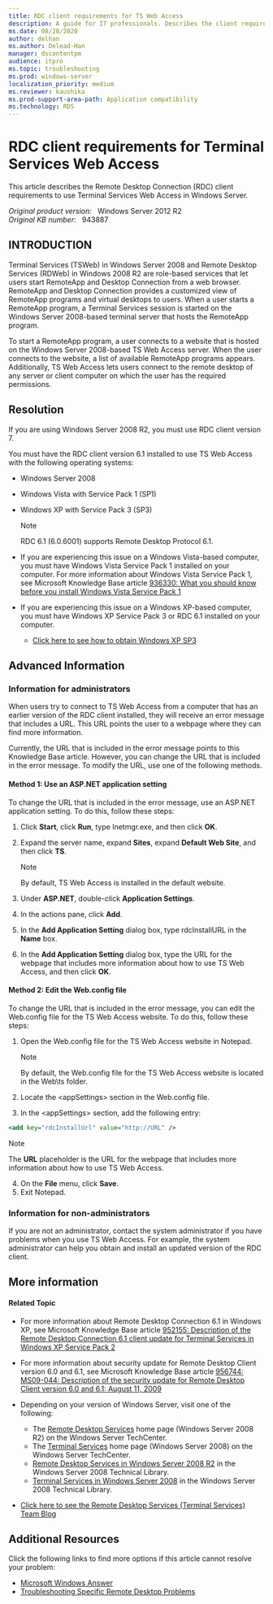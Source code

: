 ```yaml
---
title: RDC client requirements for TS Web Access
description: A guide for IT professionals. Describes the client requirements to use TS Web Access in Windows Server 2008 RC0. Also, provide an overview of TS Web Access.
ms.date: 08/28/2020
author: delhan
ms.author: Delead-Han
manager: dscontentpm
audience: itpro
ms.topic: troubleshooting
ms.prod: windows-server
localization_priority: medium
ms.reviewer: kaushika
ms.prod-support-area-path: Application compatibility
ms.technology: RDS
---
```

# RDC client requirements for Terminal Services Web Access

This article describes the Remote Desktop Connection (RDC) client requirements to use Terminal Services Web Access in Windows Server.

_Original product version:_ &nbsp; Windows Server 2012 R2  
_Original KB number:_ &nbsp; 943887

## INTRODUCTION

Terminal Services (TSWeb) in Windows Server 2008 and Remote Desktop Services (RDWeb) in Windows 2008 R2 are role-based services that let users start RemoteApp and Desktop Connection from a web browser. RemoteApp and Desktop Connection provides a customized view of RemoteApp programs and virtual desktops to users. When a user starts a RemoteApp program, a Terminal Services session is started on the Windows Server 2008-based terminal server that hosts the RemoteApp program.

To start a RemoteApp program, a user connects to a website that is hosted on the Windows Server 2008-based TS Web Access server. When the user connects to the website, a list of available RemoteApp programs appears. Additionally, TS Web Access lets users connect to the remote desktop of any server or client computer on which the user has the required permissions.

## Resolution

If you are using Windows Server 2008 R2, you must use RDC client version 7.

You must have the RDC client version 6.1 installed to use TS Web Access with the following operating systems:
- Windows Server 2008
- Windows Vista with Service Pack 1 (SP1)
- Windows XP with Service Pack 3 (SP3)

    > [!NOTE]
    > RDC 6.1 (6.0.6001) supports Remote Desktop Protocol 6.1.
- If you are experiencing this issue on a Windows Vista-based computer, you must have Windows Vista Service Pack 1 installed on your computer. For more information about Windows Vista Service Pack 1, see Microsoft Knowledge Base article [936330: What you should know before you install Windows Vista Service Pack 1](https://support.microsoft.com/help/936330) 
- If you are experiencing this issue on a Windows XP-based computer, you must have Windows XP Service Pack 3 or RDC 6.1 installed on your computer.
  - [Click here to see how to obtain Windows XP SP3](https://technet.microsoft.com/windowsxp/0a5b9b10-17e3-40d9-8d3c-0077c953a761.aspx) 

## Advanced Information

### Information for administrators

When users try to connect to TS Web Access from a computer that has an earlier version of the RDC client installed, they will receive an error message that includes a URL. This URL points the user to a webpage where they can find more information.

Currently, the URL that is included in the error message points to this Knowledge Base article. However, you can change the URL that is included in the error message. To modify the URL, use one of the following methods.

#### Method 1: Use an ASP.NET application setting

To change the URL that is included in the error message, use an ASP.NET application setting. To do this, follow these steps:
1. Click **Start**, click **Run**, type Inetmgr.exe, and then click
 **OK**.
2. Expand the server name, expand **Sites**, expand **Default Web Site**, and then click **TS**.

    > [!NOTE]
    > By default, TS Web Access is installed in the default website.
3. Under **ASP.NET**, double-click **Application Settings**.
4. In the actions pane, click **Add**.
5. In the **Add Application Setting** dialog box, type rdcInstallURL in the **Name** box.
6. In the **Add Application Setting** dialog box, type the URL for the webpage that includes more information about how to use TS Web Access, and then click **OK**.

#### Method 2: Edit the Web.config file

To change the URL that is included in the error message, you can edit the Web.config file for the TS Web Access website. To do this, follow these steps:
1. Open the Web.config file for the TS Web Access website in Notepad.

    > [!NOTE]
    > By default, the Web.config file for the TS Web Access website is located in the Web\ts folder.
2. Locate the \<appSettings> section in the Web.config file.
3. In the \<appSettings> section, add the following entry:

```xml
<add key="rdcInstallUrl" value="http://URL" />
```

> [!NOTE]
> The **URL** placeholder is the URL for the webpage that includes more information about how to use TS Web Access.

4. On the **File** menu, click **Save**.
5. Exit Notepad.

### Information for non-administrators

If you are not an administrator, contact the system administrator if you have problems when you use TS Web Access. For example, the system administrator can help you obtain and install an updated version of the RDC client.

## More information

#### Related Topic


- For more information about Remote Desktop Connection 6.1 in Windows XP, see Microsoft Knowledge Base article [952155: Description of the Remote Desktop Connection 6.1 client update for Terminal Services in Windows XP Service Pack 2](https://support.microsoft.com/KB/952155) 
- For more information about security update for Remote Desktop Client version 6.0 and 6.1, see Microsoft Knowledge Base article [956744: MS09-044: Description of the security update for Remote Desktop Client version 6.0 and 6.1: August 11, 2009](https://support.microsoft.com/KB/956744) 
- Depending on your version of Windows Server, visit one of the following:
  - The [Remote Desktop Services](https://technet.microsoft.com/windowsserver/ee236407.aspx) home page (Windows Server 2008 R2) on the Windows Server TechCenter.
  - The [Terminal Services](https://technet.microsoft.com/library/cc754746%28WS.10%29.aspx) home page (Windows Server 2008) on the Windows Server TechCenter.
  - [Remote Desktop Services in Windows Server 2008 R2](https://technet.microsoft.com/library/dd647502.aspx) in the Windows Server 2008 Technical Library.
  - [Terminal Services in Windows Server 2008](https://technet.microsoft.com/library/cc754746.aspx) in the Windows Server 2008 Technical Library.


- [Click here to see the Remote Desktop Services (Terminal Services) Team Blog](https://blogs.msdn.com/ts/) 

## Additional Resources

Click the following links to find more options if this article cannot resolve your problem:
- [Microsoft Windows Answer](https://answers.microsoft.com/windows/default.aspx) 
- [Troubleshooting Specific Remote Desktop Problems](https://technet.microsoft.com/library/cc756819%28WS.10%29.aspx) 
